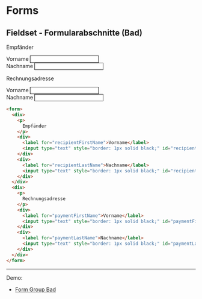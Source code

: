 # Forms
## Fieldset - Formularabschnitte (Bad)

<form>
  <div>
    <p>
      Empfänder
    </p>
    <div>
      <label for="recipientFirstName">Vorname</label>
      <input type="text" style="border: 1px solid black;" id="recipientFirstName">
    </div>
    <div>
      <label for="recipientLastName">Nachname</label>
      <input type="text" style="border: 1px solid black;" id="recipientLastName">
    </div>
  </div>
  <div>
    <p>
      Rechnungsadresse
    </p>
    <div>
      <label for="paymentFirstName">Vorname</label>
      <input type="text" style="border: 1px solid black;" id="paymentFirstName">
    </div>
    <div>
      <label for="paymentLastName">Nachname</label>
      <input type="text" style="border: 1px solid black;" id="paymentLastName">
    </div>
  </div>
</form>

```html
<form>
  <div>
    <p>
      Empfänder
    </p>
    <div>
      <label for="recipientFirstName">Vorname</label>
      <input type="text" style="border: 1px solid black;" id="recipientFirstName">
    </div>
    <div>
      <label for="recipientLastName">Nachname</label>
      <input type="text" style="border: 1px solid black;" id="recipientLastName">
    </div>
  </div>
  <div>
    <p>
      Rechnungsadresse
    </p>
    <div>
      <label for="paymentFirstName">Vorname</label>
      <input type="text" style="border: 1px solid black;" id="paymentFirstName">
    </div>
    <div>
      <label for="paymentLastName">Nachname</label>
      <input type="text" style="border: 1px solid black;" id="paymentLastName">
    </div>
  </div>
</form>
```

---

Demo:

- [Form Group Bad](/demo/form-fieldset-section-bad)
